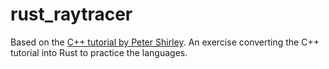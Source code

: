 # rust_raytracer

Based on the [C++ tutorial by Peter Shirley](https://raytracing.github.io/books/RayTracingInOneWeekend.html). An exercise converting the C++ tutorial into Rust to 
practice the languages.
